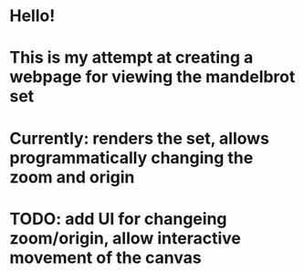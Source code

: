 # Hello!
# This is my attempt at creating a webpage for viewing the mandelbrot set

# Currently: renders the set, allows programmatically changing the zoom and origin

# TODO: add UI for changeing zoom/origin, allow interactive movement of the canvas
